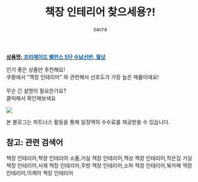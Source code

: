 ﻿---
layout: post
title:  "책장 인테리어 찾으세용?!"
author: zacra
categories: [ 아이템 ]
tags: [책장 인테리어,책장 인테리어 소품,거실 책장 인테리어,책상 책장 인테리어,작은집 거실 책장 인테리어,서재 책장 인테리어,주방 책장 인테리어,소파 책장 인테리어,북카페 책장 인테리어,이케아 책장 인테리어]
image: https://static.coupangcdn.com/image/vendor_inventory/images/2016/05/19/12/2/9b053c5d-59b2-4071-9a33-74a87ea207a5.jpg 
description: "쿠팡에서 책장 인테리어 관련 상품으로 가장 고객 선호도가 높은 제품이랍니다."
rating: 4.5
---

<a href="https://link.coupang.com/re/AFFSDP?lptag=AF8407795&pageKey=3534317&itemId=16794830&vendorItemId=3025055491&traceid=V0-153-91c0818cec37a243"><b>상품명: <font color='#01579B'>프리메이드 밸런스 5단 수납선반, 월넛</font></b></a>

인기 좋은 상품만 추천해요!<br/>
쿠팡에서 "책장 인테리어" 와 관련해서 선호도가 가장 높은 제품이에요!<br/><br/>
무슨 긴 설명이 필요한가요?  
클릭해서 확인해보세요


<a href="https://link.coupang.com/re/AFFSDP?lptag=AF8407795&pageKey=3534317&itemId=16794830&vendorItemId=3025055491&traceid=V0-153-91c0818cec37a243"><img src="https://thumbnail6.coupangcdn.com/thumbnails/remote/q89/image/vendor_inventory/8754/f8f3657324aacdc4eb6680b124fc26f9fc18856f052a7f15985f34c5035e.jpg"></a> 

본 블로그는 파트너스 활동을 통해 일정액의 수수료를 제공받을 수 있습니다.

## 참고: 관련 검색어    
책장 인테리어,책장 인테리어 소품,거실 책장 인테리어,책상 책장 인테리어,작은집 거실 책장 인테리어,서재 책장 인테리어,주방 책장 인테리어,소파 책장 인테리어,북카페 책장 인테리어,이케아 책장 인테리어